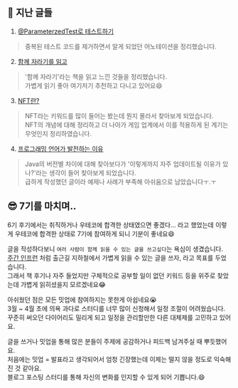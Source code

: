 ## 📜 지난 글들

1. [@ParameterzedTest로 테스트하기](./2022-03-03_@ParameterizedTest.md)

> 중복된 테스트 코드를 제거하면서 알게 되었던 어노테이션을 정리했습니다.

2. [함께 자라기를 읽고](./2022-03-16_함께자라기.md)

> '함께 자라기'라는 책을 읽고 느낀 것들을 정리했습니다.  
> 가볍게 읽기 좋아 여기저기 추천하고 다니고 있어요😄

3. [NFT란?](./2022-03-31_NFT.md)

> NFT라는 키워드를 많이 들어는 봤는데 뭔지 몰라서 찾아보게 되었습니다.  
> NFT의 개념에 대해 정리하고 더 나아가 게임 업계에서 이를 적용하게 된 계기는 무엇인지 정리하였습니다.

4. [프로그래밍 언어가 발전하는 이유](./2022-04-14_언어가_발전하는_이유.md)

> Java의 버전별 차이에 대해 찾아보다가 '이렇게까지 자주 업데이트될 이유가 있나?'라는 생각이 들어 찾아보게 되었습니다.    
> 급하게 작성했던 글이라 예제나 사례가 부족해 아쉬움으로 남았습니다ㅜ.ㅜ

## 😎 7기를 마치며..

6기 후기에서는 취직하거나 우테코에 합격한 상태였으면 좋겠다... 라고 했었는데 이렇게 우테코에 합격한 상태로 7기에 참여하게 되니 기분이 좋네요😄

글을 작성하다보니 `여러 사람이 함께 읽을 수 있는 글을 쓰고싶다`는 욕심이 생겼습니다.  
[주간 인프런](https://www.inflearn.com/pages?type=weekly) 처럼 출근길 지하철에서 가볍게 읽을 수 있는 글을 쓰자, 라고 목표를 두었습니다.  
그래서 책 후기나 자주 들었지만 구체적으로 공부할 일이 없던 키워드 등을 위주로 찾았는데 가볍게 읽히셨을지 모르겠네요😂

아쉬웠던 점은 모든 밋업에 참여하지는 못한게 아쉽네요😭  
3월 ~ 4월 초에 의욕 과다로 스터디를 너무 많이 신청해서 일정 조절이 어려웠습니다.  
꾸준히 써오던 다이어리도 밀리게 되고 일정을 관리할만한 다른 대체제를 고민하고 있어요.

글을 쓰거나 밋업을 통해 많은 분들이 주제에 공감하거나 피드백 남겨주실 때 뿌듯했어요.  
처음에는 밋업 = 발표라고 생각되어서 엄청 긴장했는데 이제는 떨지 않을 정도로 익숙해진 것 같아요.  
블로그 포스팅 스터디를 통해 자신의 변화를 인지할 수 있게 되어 기쁩니다.😄
